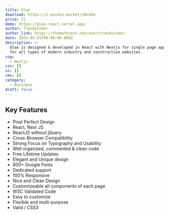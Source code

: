 ```yaml
---
title: Glax
download: https://1.envato.market/zNxkkm
price: 21
demo: https://glax-react.vercel.app/
author: TrendyCoder
author_link: https://themeforest.net/user/trendycoder
date: 2023-05-01T00:00:00.000Z
description: >-
  Glax is designed & developed in React with Nextjs for single page application
  for all types of modern industry and construction websites.
ssg:
  - Nextjs
css: []
ui: []
cms: []
category:
  - Business
draft: false
---
```

## Key Features

- Pixel Perfect Design
- React, Next JS
- ReactJS without jQuery
- Cross-Browser Compatibility
- Strong Focus on Typography and Usability
- Well organized, commented & clean code
- Free Lifetime Updates
- Elegant and Unique design
- 800+ Google Fonts
- Dedicated support
- 100% Responsive
- Nice and Clean Design
- Customizeable all components of each page
- W3C Validated Code
- Easy to customize
- Flexible and multi-purpose
- Valid / CSS3
